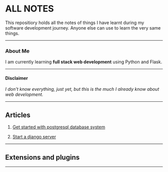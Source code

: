 # ALL NOTES

This repositiory holds all the notes of things I have learnt during my software development journey. Anyone else can use to learn the very same things.

---

### About Me
I am currently learning **full stack web
development** using Python and
Flask. 

---

#### Disclaimer
*I don't know everything, just yet,  but this is the much I already know about web development.*

---

## Articles

1. [Get started with postgresql database system](/postgreSQL/getting_started_with_postgreSQL.md)

2. [Start a django server](/starting_a_django_server/starting_a_django_server.md)
---

## Extensions and plugins

---


